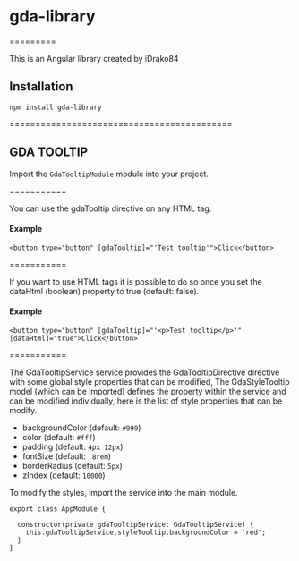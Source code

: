 # gda-library

=========

This is an Angular library created by iDrako84

## Installation 

`npm install gda-library`

===========================================

## GDA TOOLTIP

Import the `GdaTooltipModule` module into your project.

===========

You can use the gdaTooltip directive on any HTML tag.

#### Example

```
<button type="button" [gdaTooltip]="'Test tooltip'">Click</button>
```

===========

If you want to use HTML tags it is possible to do so once you set the dataHtml (boolean) property to true (default: false).

#### Example
```
<button type="button" [gdaTooltip]="'<p>Test tooltip</p>'" [dataHtml]="true">Click</button>
```

===========

The GdaTooltipService service provides the GdaTooltipDirective directive with some global style properties that can be modified, The GdaStyleTooltip model (which can be imported) defines the property within the service and can be modified individually, here is the list of style properties that can be modify.

- backgroundColor (default: `#999`)
- color (default: `#fff`)
- padding (default: `4px 12px`)
- fontSize (default: `.8rem`)
- borderRadius (default: `5px`)
- zIndex (default: `10000`)

To modify the styles, import the service into the main module.

```
export class AppModule { 

  constructor(private gdaTooltipService: GdaTooltipService) {
    this.gdaTooltipService.styleTooltip.backgroundColor = 'red';
  }
}
```
